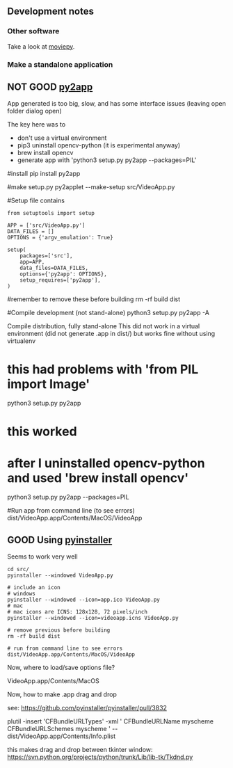 ## Development notes

### Other software

Take a look at [moviepy](https://zulko.github.io/moviepy/).

### Make a standalone application

## NOT GOOD [py2app](https://py2app.readthedocs.io/en/latest/)

App generated is too big, slow, and has some interface issues (leaving open folder dialog open)

The key here was to

 - don't use a virtual environment
 - pip3 uninstall opencv-python (it is experimental anyway)
 - brew install opencv
 - generate app with 'python3 setup.py py2app --packages=PIL'
 
#install
pip install py2app

#make setup.py
py2applet --make-setup src/VideoApp.py

#Setup file contains

```
from setuptools import setup

APP = ['src/VideoApp.py']
DATA_FILES = []
OPTIONS = {'argv_emulation': True}

setup(
    packages=['src'],
    app=APP,
    data_files=DATA_FILES,
    options={'py2app': OPTIONS},
    setup_requires=['py2app'],
)
```

#remember to remove these before building
rm -rf build dist

#Compile development (not stand-alone)
python3 setup.py py2app -A

Compile distribution, fully stand-alone This did not work in a virtual environment (did not generate .app in dist/) but works fine without using virtualenv

# this had problems with 'from PIL import Image'
python3 setup.py py2app

# this worked
# after I uninstalled opencv-python and used 'brew install opencv'
python3 setup.py py2app --packages=PIL

#Run app from command line (to see errors)
dist/VideoApp.app/Contents/MacOS/VideoApp


## GOOD Using [pyinstaller](https://pythonhosted.org/PyInstaller/index.html)

Seems to work very well

```
cd src/
pyinstaller --windowed VideoApp.py 

# include an icon
# windows
pyinstaller --windowed --icon=app.ico VideoApp.py
# mac
# mac icons are ICNS: 128x128, 72 pixels/inch
pyinstaller --windowed --icon=videoapp.icns VideoApp.py

# remove previous before building
rm -rf build dist

# run from command line to see errors
dist/VideoApp.app/Contents/MacOS/VideoApp
```

Now, where to load/save options file?

VideoApp.app/Contents/MacOS

Now, how to make .app drag and drop

see: https://github.com/pyinstaller/pyinstaller/pull/3832

plutil -insert 'CFBundleURLTypes' -xml '<array><dict> <key>CFBundleURLName</key> <string>myscheme</string> <key>CFBundleURLSchemes</key> <array><string>myscheme</string></array> </dict></array>' -- dist/VideoApp.app/Contents/Info.plist

this makes drag and drop between tkinter window:
   https://svn.python.org/projects/python/trunk/Lib/lib-tk/Tkdnd.py
   
   
